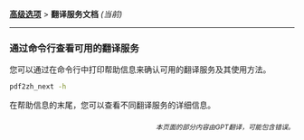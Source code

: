 [**高级选项**](./introduction.md) > **翻译服务文档** _(当前)_

---

### 通过命令行查看可用的翻译服务

您可以通过在命令行中打印帮助信息来确认可用的翻译服务及其使用方法。

```bash
pdf2zh_next -h
```

在帮助信息的末尾，您可以查看不同翻译服务的详细信息。

<div align="right"> 
<h6><small>本页面的部分内容由GPT翻译，可能包含错误。</small></h6>